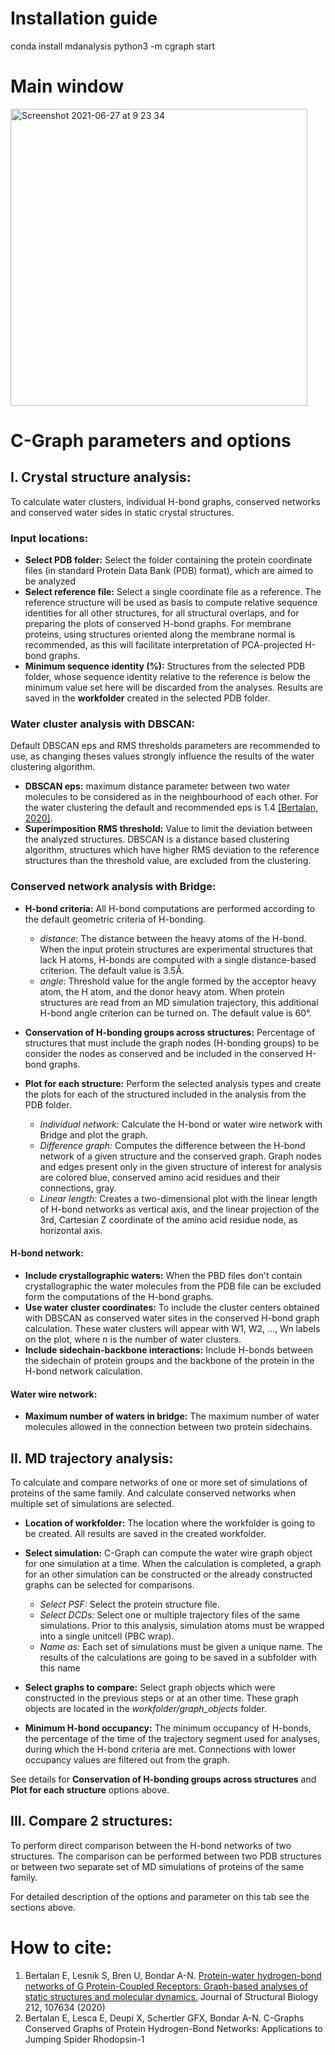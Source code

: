 # Installation guide
conda install mdanalysis
python3 -m cgraph start

# Main window
<img width="475" alt="Screenshot 2021-06-27 at 9 23 34" src="https://user-images.githubusercontent.com/15729207/123536226-6569de00-d729-11eb-9386-9535a8bd9bd1.png">


# C-Graph parameters and options
## I. Crystal structure analysis:
To calculate water clusters, individual H-bond graphs, conserved networks and conserved water sides in static crystal structures.

### Input locations:
* **Select PDB folder:** Select the folder containing the protein coordinate files (in standard Protein Data Bank (PDB) format), which are aimed to be analyzed
* **Select reference file:** Select a single coordinate file as a reference. The reference structure will be used as basis to compute relative sequence identities for all other structures, for all structural overlaps, and for preparing the plots of conserved H-bond graphs. For membrane proteins, using structures oriented along the membrane normal is recommended, as this will facilitate interpretation of PCA-projected H-bond graphs.
* **Minimum sequence identity (%):** Structures from the selected PDB folder, whose sequence identity relative to the reference is below the minimum value set here will be discarded from the analyses.
Results are saved in the __workfolder__ created in the selected PDB folder.

### Water cluster analysis with DBSCAN:
Default DBSCAN eps and RMS thresholds parameters are recommended to use, as changing theses values strongly influence the results of the water clustering algorithm.
* **DBSCAN eps:** maximum distance parameter between two water molecules to be considered as in the neighbourhood of each other. For the water clustering the default and recommended eps is 1.4 [[Bertalan, 2020]](https://www.sciencedirect.com/science/article/pii/S1047847720302070).
* **Superimposition RMS threshold:** Value to limit the deviation between the analyzed structures. DBSCAN is a distance based clustering algorithm, structures which have higher RMS deviation to the reference structures than the threshold value, are excluded from the clustering.

### Conserved network analysis with Bridge:
* **H-bond criteria:** All H-bond computations are performed according to the default geometric criteria of H-bonding.
  * *distance*: The distance between the heavy atoms of the H-bond. When the input protein structures are experimental structures that lack H atoms, H-bonds are computed with a single distance-based criterion. The default value is 3.5Å.
  * *angle*: Threshold value for the angle formed by the acceptor heavy atom, the H atom, and the donor heavy atom. When protein structures are read from an MD simulation trajectory, this additional H-bond angle criterion can be turned on. The default value is 60°.

* **Conservation of H-bonding groups across structures:** Percentage of structures that must include the graph nodes (H-bonding groups) to be consider the nodes as conserved and be included in the conserved H-bond graphs.
* **Plot for each structure:** Perform the selected analysis types and create the plots for each of the structured included in the analysis from the PDB folder.
  * *Individual network:* Calculate the H-bond or water wire network with Bridge and plot the graph.
  * *Difference graph:* Computes the difference between the H-bond network of a given structure and the conserved graph. Graph nodes and edges present only in the given structure of interest for analysis are colored blue, conserved amino acid residues and their connections, gray.
  * *Linear length:* Creates a two-dimensional plot with the linear length of H-bond networks as vertical axis, and the linear projection of the 3rd, Cartesian Z coordinate of the amino acid residue node, as horizontal axis.


#### H-bond network:
* **Include crystallographic waters:** When the PBD files don't contain crystallographic the water molecules from the PDB file can be excluded form the computations of the H-bond graphs.
* **Use water cluster coordinates:** To include the cluster centers obtained with DBSCAN as conserved water sites in the conserved H-bond graph calculation. These water clusters will appear with W1, W2, …, Wn labels on the plot,  where n is the number of water clusters.
* **Include sidechain-backbone interactions:** Include H-bonds between the sidechain of protein groups and the  backbone of the protein in the H-bond network calculation.

#### Water wire network:
* **Maximum number of waters in bridge:** The maximum number of water molecules allowed in the connection between two protein sidechains.

## II. MD trajectory analysis:
To calculate and compare networks of one or more set of simulations of proteins of the same family. And calculate conserved networks when multiple set of simulations are selected.
* **Location of workfolder:** The location where the workfolder is going to be created. All results are saved in the created workfolder.

* **Select simulation:** C-Graph can compute the water wire graph object for one simulation at a time. When the calculation is completed, a graph for an other simulation can be constructed or the already constructed graphs can be selected for comparisons.
  * *Select PSF:* Select the protein structure file.
  * *Select DCDs:* Select one or multiple trajectory files of the same simulations. Prior to this analysis, simulation atoms must be wrapped into a single unitcell (PBC wrap).
  * *Name as:* Each set of simulations must be given a unique name. The results of the calculations are going to be saved in a subfolder with this name

* **Select graphs to compare:** Select graph objects which were constructed in the previous steps or at an other time. These graph objects are located in the *workfolder/graph_objects* folder.

* **Minimum H-bond occupancy:** The minimum occupancy of H-bonds, the percentage of the time of the trajectory segment used for analyses, during which the H-bond criteria are met. Connections with lower occupancy values are filtered out from the graph. 


See details for **Conservation of H-bonding groups across structures** and **Plot for each structure** options above.

## III. Compare 2 structures:
To perform direct comparison between the H-bond networks of two structures. The comparison can be performed between two PDB structures or between two separate set of MD simulations of proteins of the same family.

For detailed description of the options and parameter on this tab see the sections above.

# How to cite:
1.	Bertalan E, Lesnik S, Bren U, Bondar A-N. [Protein-water hydrogen-bond networks of G Protein-Coupled Receptors: Graph-based analyses of static structures and molecular dynamics.](https://www.sciencedirect.com/science/article/pii/S1047847720302070) Journal of Structural Biology 212, 107634 (2020)
2.	Bertalan E, Lesca E, Deupi X, Schertler GFX, Bondar A-N. C-Graphs Conserved Graphs of Protein Hydrogen-Bond Networks: Applications to Jumping Spider Rhodopsin-1
